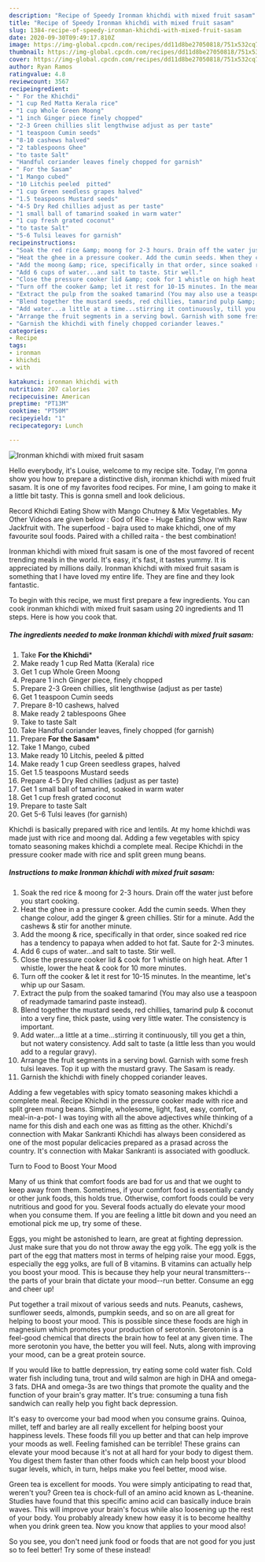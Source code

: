 ```yaml
---
description: "Recipe of Speedy Ironman khichdi with mixed fruit sasam"
title: "Recipe of Speedy Ironman khichdi with mixed fruit sasam"
slug: 1384-recipe-of-speedy-ironman-khichdi-with-mixed-fruit-sasam
date: 2020-09-30T09:49:17.810Z
image: https://img-global.cpcdn.com/recipes/dd11d8be27050818/751x532cq70/ironman-khichdi-with-mixed-fruit-sasam-recipe-main-photo.jpg
thumbnail: https://img-global.cpcdn.com/recipes/dd11d8be27050818/751x532cq70/ironman-khichdi-with-mixed-fruit-sasam-recipe-main-photo.jpg
cover: https://img-global.cpcdn.com/recipes/dd11d8be27050818/751x532cq70/ironman-khichdi-with-mixed-fruit-sasam-recipe-main-photo.jpg
author: Ryan Ramos
ratingvalue: 4.8
reviewcount: 3567
recipeingredient:
- " For the Khichdi"
- "1 cup Red Matta Kerala rice"
- "1 cup Whole Green Moong"
- "1 inch Ginger piece finely chopped"
- "2-3 Green chillies slit lengthwise adjust as per taste"
- "1 teaspoon Cumin seeds"
- "8-10 cashews halved"
- "2 tablespoons Ghee"
- "to taste Salt"
- "Handful coriander leaves finely chopped for garnish"
- " For the Sasam"
- "1 Mango cubed"
- "10 Litchis peeled  pitted"
- "1 cup Green seedless grapes halved"
- "1.5 teaspoons Mustard seeds"
- "4-5 Dry Red chillies adjust as per taste"
- "1 small ball of tamarind soaked in warm water"
- "1 cup fresh grated coconut"
- "to taste Salt"
- "5-6 Tulsi leaves for garnish"
recipeinstructions:
- "Soak the red rice &amp; moong for 2-3 hours. Drain off the water just before you start cooking."
- "Heat the ghee in a pressure cooker. Add the cumin seeds. When they change colour, add the ginger &amp; green chillies. Stir for a minute. Add the cashews &amp; stir for another minute."
- "Add the moong &amp; rice, specifically in that order, since soaked red rice has a tendency to papaya when added to hot fat. Saute for 2-3 minutes."
- "Add 6 cups of water...and salt to taste. Stir well."
- "Close the pressure cooker lid &amp; cook for 1 whistle on high heat. After 1 whistle, lower the heat &amp; cook for 10 more minutes."
- "Turn off the cooker &amp; let it rest for 10-15 minutes. In the meantime, let&#39;s whip up our Sasam."
- "Extract the pulp from the soaked tamarind (You may also use a teaspoon of readymade tamarind paste instead)."
- "Blend together the mustard seeds, red chillies, tamarind pulp &amp; coconut into a very fine, thick paste, using very little water. The consistency is important."
- "Add water...a little at a time...stirring it continuously, till you get a thin, but not watery consistency. Add salt to taste (a little less than you would add to a regular gravy)."
- "Arrange the fruit segments in a serving bowl. Garnish with some fresh tulsi leaves. Top it up with the mustard gravy. The Sasam is ready."
- "Garnish the khichdi with finely chopped coriander leaves."
categories:
- Recipe
tags:
- ironman
- khichdi
- with

katakunci: ironman khichdi with 
nutrition: 207 calories
recipecuisine: American
preptime: "PT13M"
cooktime: "PT50M"
recipeyield: "1"
recipecategory: Lunch

---
```



![Ironman khichdi with mixed fruit sasam](https://img-global.cpcdn.com/recipes/dd11d8be27050818/751x532cq70/ironman-khichdi-with-mixed-fruit-sasam-recipe-main-photo.jpg)

Hello everybody, it's Louise, welcome to my recipe site. Today, I'm gonna show you how to prepare a distinctive dish, ironman khichdi with mixed fruit sasam. It is one of my favorites food recipes. For mine, I am going to make it a little bit tasty. This is gonna smell and look delicious.

Record Khichdi Eating Show with Mango Chutney &amp; Mix Vegetables. My Other Videos are given below : God of Rice - Huge Eating Show with Raw Jackfruit with. The superfood - bajra used to make khichdi, one of my favourite soul foods. Paired with a chilled raita - the best combination!

Ironman khichdi with mixed fruit sasam is one of the most favored of recent trending meals in the world. It's easy, it's fast, it tastes yummy. It is appreciated by millions daily. Ironman khichdi with mixed fruit sasam is something that I have loved my entire life. They are fine and they look fantastic.


To begin with this recipe, we must first prepare a few ingredients. You can cook ironman khichdi with mixed fruit sasam using 20 ingredients and 11 steps. Here is how you cook that.

<!--inarticleads1-->

##### The ingredients needed to make Ironman khichdi with mixed fruit sasam:

1. Take  **For the Khichdi***
1. Make ready 1 cup Red Matta (Kerala) rice
1. Get 1 cup Whole Green Moong
1. Prepare 1 inch Ginger piece, finely chopped
1. Prepare 2-3 Green chillies, slit lengthwise (adjust as per taste)
1. Get 1 teaspoon Cumin seeds
1. Prepare 8-10 cashews, halved
1. Make ready 2 tablespoons Ghee
1. Take to taste Salt
1. Take Handful coriander leaves, finely chopped (for garnish)
1. Prepare  **For the Sasam***
1. Take 1 Mango, cubed
1. Make ready 10 Litchis, peeled &amp; pitted
1. Make ready 1 cup Green seedless grapes, halved
1. Get 1.5 teaspoons Mustard seeds
1. Prepare 4-5 Dry Red chillies (adjust as per taste)
1. Get 1 small ball of tamarind, soaked in warm water
1. Get 1 cup fresh grated coconut
1. Prepare to taste Salt
1. Get 5-6 Tulsi leaves (for garnish)


Khichdi is basically prepared with rice and lentils. At my home khichdi was made just with rice and moong dal. Adding a few vegetables with spicy tomato seasoning makes khichdi a complete meal. Recipe Khichdi in the pressure cooker made with rice and split green mung beans. 

<!--inarticleads2-->

##### Instructions to make Ironman khichdi with mixed fruit sasam:

1. Soak the red rice &amp; moong for 2-3 hours. Drain off the water just before you start cooking.
1. Heat the ghee in a pressure cooker. Add the cumin seeds. When they change colour, add the ginger &amp; green chillies. Stir for a minute. Add the cashews &amp; stir for another minute.
1. Add the moong &amp; rice, specifically in that order, since soaked red rice has a tendency to papaya when added to hot fat. Saute for 2-3 minutes.
1. Add 6 cups of water...and salt to taste. Stir well.
1. Close the pressure cooker lid &amp; cook for 1 whistle on high heat. After 1 whistle, lower the heat &amp; cook for 10 more minutes.
1. Turn off the cooker &amp; let it rest for 10-15 minutes. In the meantime, let&#39;s whip up our Sasam.
1. Extract the pulp from the soaked tamarind (You may also use a teaspoon of readymade tamarind paste instead).
1. Blend together the mustard seeds, red chillies, tamarind pulp &amp; coconut into a very fine, thick paste, using very little water. The consistency is important.
1. Add water...a little at a time...stirring it continuously, till you get a thin, but not watery consistency. Add salt to taste (a little less than you would add to a regular gravy).
1. Arrange the fruit segments in a serving bowl. Garnish with some fresh tulsi leaves. Top it up with the mustard gravy. The Sasam is ready.
1. Garnish the khichdi with finely chopped coriander leaves.


Adding a few vegetables with spicy tomato seasoning makes khichdi a complete meal. Recipe Khichdi in the pressure cooker made with rice and split green mung beans. Simple, wholesome, light, fast, easy, comfort, meal-in-a-pot- I was toying with all the above adjectives while thinking of a name for this dish and each one was as fitting as the other. Khichdi&#39;s connection with Makar Sankranti Khichdi has always been considered as one of the most popular delicacies prepared as a prasad across the country. It&#39;s connection with Makar Sankranti is associated with goodluck. 

Turn to Food to Boost Your Mood


Many of us think that comfort foods are bad for us and that we ought to keep away from them. Sometimes, if your comfort food is essentially candy or other junk foods, this holds true. Otherwise, comfort foods could be very nutritious and good for you. Several foods actually do elevate your mood when you consume them. If you are feeling a little bit down and you need an emotional pick me up, try some of these.

Eggs, you might be astonished to learn, are great at fighting depression. Just make sure that you do not throw away the egg yolk. The egg yolk is the part of the egg that matters most in terms of helping raise your mood. Eggs, especially the egg yolks, are full of B vitamins. B vitamins can actually help you boost your mood. This is because they help your neural transmitters--the parts of your brain that dictate your mood--run better. Consume an egg and cheer up!

Put together a trail mixout of various seeds and nuts. Peanuts, cashews, sunflower seeds, almonds, pumpkin seeds, and so on are all great for helping to boost your mood. This is possible since these foods are high in magnesium which promotes your production of serotonin. Serotonin is a feel-good chemical that directs the brain how to feel at any given time. The more serotonin you have, the better you will feel. Nuts, along with improving your mood, can be a great protein source.

If you would like to battle depression, try eating some cold water fish. Cold water fish including tuna, trout and wild salmon are high in DHA and omega-3 fats. DHA and omega-3s are two things that promote the quality and the function of your brain's gray matter. It's true: consuming a tuna fish sandwich can really help you fight back depression. 

It's easy to overcome your bad mood when you consume grains. Quinoa, millet, teff and barley are all really excellent for helping boost your happiness levels. These foods fill you up better and that can help improve your moods as well. Feeling famished can be terrible! These grains can elevate your mood because it's not at all hard for your body to digest them. You digest them faster than other foods which can help boost your blood sugar levels, which, in turn, helps make you feel better, mood wise.

Green tea is excellent for moods. You were simply anticipating to read that, weren't you? Green tea is chock-full of an amino acid known as L-theanine. Studies have found that this specific amino acid can basically induce brain waves. This will improve your brain's focus while also loosening up the rest of your body. You probably already knew how easy it is to become healthy when you drink green tea. Now you know that applies to your mood also!

So you see, you don't need junk food or foods that are not good for you just so to feel better! Try some of these instead!

